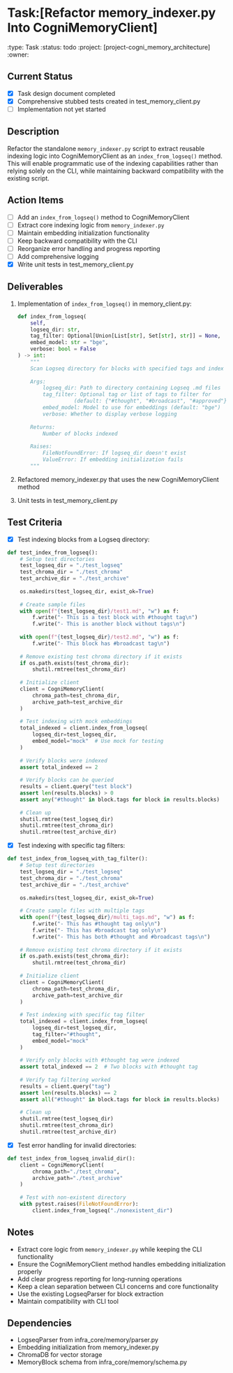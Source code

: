# Task:[Refactor memory_indexer.py Into CogniMemoryClient]
:type: Task
:status: todo
:project: [project-cogni_memory_architecture]
:owner: 

## Current Status
- [x] Task design document completed
- [x] Comprehensive stubbed tests created in test_memory_client.py
- [ ] Implementation not yet started

## Description
Refactor the standalone `memory_indexer.py` script to extract reusable indexing logic into CogniMemoryClient as an `index_from_logseq()` method. This will enable programmatic use of the indexing capabilities rather than relying solely on the CLI, while maintaining backward compatibility with the existing script.

## Action Items
- [ ] Add an `index_from_logseq()` method to CogniMemoryClient
- [ ] Extract core indexing logic from `memory_indexer.py`
- [ ] Maintain embedding initialization functionality
- [ ] Keep backward compatibility with the CLI
- [ ] Reorganize error handling and progress reporting
- [ ] Add comprehensive logging
- [x] Write unit tests in test_memory_client.py

## Deliverables
1. Implementation of `index_from_logseq()` in memory_client.py:
   ```python
   def index_from_logseq(
       self,
       logseq_dir: str,
       tag_filter: Optional[Union[List[str], Set[str], str]] = None,
       embed_model: str = "bge",
       verbose: bool = False
   ) -> int:
       """
       Scan Logseq directory for blocks with specified tags and index them in ChromaDB.
       
       Args:
           logseq_dir: Path to directory containing Logseq .md files
           tag_filter: Optional tag or list of tags to filter for
                     (default: {"#thought", "#broadcast", "#approved"})
           embed_model: Model to use for embeddings (default: "bge")
           verbose: Whether to display verbose logging
           
       Returns:
           Number of blocks indexed
           
       Raises:
           FileNotFoundError: If logseq_dir doesn't exist
           ValueError: If embedding initialization fails
       """
   ```

2. Refactored memory_indexer.py that uses the new CogniMemoryClient method

3. Unit tests in test_memory_client.py

## Test Criteria
- [x] Test indexing blocks from a Logseq directory:
```python
def test_index_from_logseq():
    # Setup test directories
    test_logseq_dir = "./test_logseq"
    test_chroma_dir = "./test_chroma"
    test_archive_dir = "./test_archive"
    
    os.makedirs(test_logseq_dir, exist_ok=True)
    
    # Create sample files
    with open(f"{test_logseq_dir}/test1.md", "w") as f:
        f.write("- This is a test block with #thought tag\n")
        f.write("- This is another block without tags\n")
    
    with open(f"{test_logseq_dir}/test2.md", "w") as f:
        f.write("- This block has #broadcast tag\n")
    
    # Remove existing test chroma directory if it exists
    if os.path.exists(test_chroma_dir):
        shutil.rmtree(test_chroma_dir)
    
    # Initialize client
    client = CogniMemoryClient(
        chroma_path=test_chroma_dir,
        archive_path=test_archive_dir
    )
    
    # Test indexing with mock embeddings
    total_indexed = client.index_from_logseq(
        logseq_dir=test_logseq_dir,
        embed_model="mock"  # Use mock for testing
    )
    
    # Verify blocks were indexed
    assert total_indexed == 2
    
    # Verify blocks can be queried
    results = client.query("test block")
    assert len(results.blocks) > 0
    assert any("#thought" in block.tags for block in results.blocks)
    
    # Clean up
    shutil.rmtree(test_logseq_dir)
    shutil.rmtree(test_chroma_dir)
    shutil.rmtree(test_archive_dir)
```

- [x] Test indexing with specific tag filters:
```python
def test_index_from_logseq_with_tag_filter():
    # Setup test directories
    test_logseq_dir = "./test_logseq"
    test_chroma_dir = "./test_chroma"
    test_archive_dir = "./test_archive"
    
    os.makedirs(test_logseq_dir, exist_ok=True)
    
    # Create sample files with multiple tags
    with open(f"{test_logseq_dir}/multi_tags.md", "w") as f:
        f.write("- This has #thought tag only\n")
        f.write("- This has #broadcast tag only\n")
        f.write("- This has both #thought and #broadcast tags\n")
    
    # Remove existing test chroma directory if it exists
    if os.path.exists(test_chroma_dir):
        shutil.rmtree(test_chroma_dir)
    
    # Initialize client
    client = CogniMemoryClient(
        chroma_path=test_chroma_dir,
        archive_path=test_archive_dir
    )
    
    # Test indexing with specific tag filter
    total_indexed = client.index_from_logseq(
        logseq_dir=test_logseq_dir,
        tag_filter="#thought",
        embed_model="mock"
    )
    
    # Verify only blocks with #thought tag were indexed
    assert total_indexed == 2  # Two blocks with #thought tag
    
    # Verify tag filtering worked
    results = client.query("tag")
    assert len(results.blocks) == 2
    assert all("#thought" in block.tags for block in results.blocks)
    
    # Clean up
    shutil.rmtree(test_logseq_dir)
    shutil.rmtree(test_chroma_dir)
    shutil.rmtree(test_archive_dir)
```

- [x] Test error handling for invalid directories:
```python
def test_index_from_logseq_invalid_dir():
    client = CogniMemoryClient(
        chroma_path="./test_chroma",
        archive_path="./test_archive"
    )
    
    # Test with non-existent directory
    with pytest.raises(FileNotFoundError):
        client.index_from_logseq("./nonexistent_dir")
```

## Notes
- Extract core logic from `memory_indexer.py` while keeping the CLI functionality
- Ensure the CogniMemoryClient method handles embedding initialization properly
- Add clear progress reporting for long-running operations
- Keep a clean separation between CLI concerns and core functionality
- Use the existing LogseqParser for block extraction
- Maintain compatibility with CLI tool

## Dependencies
- LogseqParser from infra_core/memory/parser.py
- Embedding initialization from memory_indexer.py
- ChromaDB for vector storage
- MemoryBlock schema from infra_core/memory/schema.py 